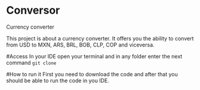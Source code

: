 # Conversor
Currency converter

This project is about a currency converter. It offers you the ability to convert from USD to MXN, ARS, BRL, BOB, CLP, COP and viceversa.

#Access
In your IDE open your terminal and in any folder enter the next command
`git clone `

#How to run it
First you need to download the code and after that you should be able to run the code in you IDE.
